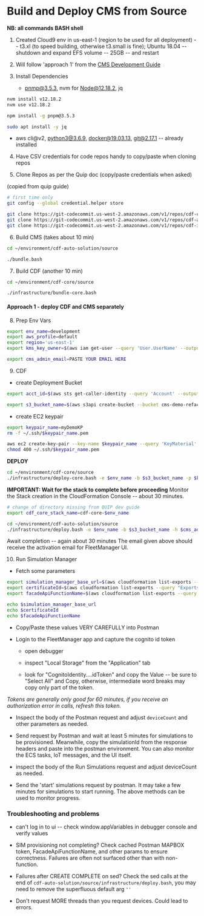 # Build and Deploy CMS from Source

**NB: all commands BASH shell**

1. Created Cloud9 env in us-east-1 (region to be used for all deployment)
    -- t3.xl (to speed building, otherwise t3.small is fine); Ubuntu 18.04
    -- shutdown and expand EFS volume -- 25GB -- and restart
2. Will follow 'approach 1' from the [CMS Development Guide](https://quip-amazon.com/hLrnALX7bgCd/CMS-Development)
3. Install Dependencies

    * pnmp@3.5.3, nvm for Node@12.18.2, jq 

```bash
nvm install v12.18.2
nvm use v12.18.2

npm install -g pnpm@3.5.3

sudo apt install -y jq
```

* aws cli@v2, python3@3.6.9, docker@19.03.13, git@2.17.1 -- already installed

4. Have CSV credentials for code repos handy to copy/paste when cloning repos

5. Clone Repos as per the Quip doc (copy/paste credentials when asked)

(copied from quip guide)

```bash
# first time only
git config --global credential.helper store

git clone https://git-codecommit.us-west-2.amazonaws.com/v1/repos/cdf-core -b refactor_solution_builder
git clone https://git-codecommit.us-west-2.amazonaws.com/v1/repos/cdf-auto-solution 
git clone https://git-codecommit.us-west-2.amazonaws.com/v1/repos/cdf-infrastructure-demo
```

6. Build CMS (takes about 10 min)

```bash
cd ~/environment/cdf-auto-solution/source

./bundle.bash
```

7. Build CDF (another 10 min)

```bash
cd ~/environment/cdf-core/source

./infrastructure/bundle-core.bash
```

#### Approach 1 - deploy CDF and CMS separately

8. Prep Env Vars

```bash
export env_name=development
export aws_profile=default
export region='us-east-1'
export kms_key_owner=$(aws iam get-user --query 'User.UserName' --output text)
```

```bash
export cms_admin_email=PASTE YOUR EMAIL HERE
```

9. CDF

* create Deployment Bucket

```bash
export acct_id=$(aws sts get-caller-identity --query 'Account' --output text)

export s3_bucket_name=$(aws s3api create-bucket --bucket cms-demo-refactored-$acct_id | jq '.Location' | tr -d "\"" | tr -d "/")
```

* create EC2 keypair

```bash
export keypair_name=myDemoKP
rm -f ~/.ssh/$keypair_name.pem

aws ec2 create-key-pair --key-name $keypair_name --query 'KeyMaterial' --output text >~/.ssh/$keypair_name.pem
chmod 400 ~/.ssh/$keypair_name.pem
```

**DEPLOY**

```bash
cd ~/environment/cdf-core/source
./infrastructure/deploy-core.bash -e $env_name -b $s3_bucket_name -p $keypair_name -R $region -P $aws_profile -B -y s3://$s3_bucket_name/template-snippets/ -i 0.0.0.0/0 -K $kms_key_owner
```

**IMPORTANT: Wait for the stack to complete before proceeding**
Monitor the Stack creation in the CloudFormation Console -- about 30 minutes.

```bash
# change of directory missing from QUIP dev guide
export cdf_core_stack_name=cdf-core-$env_name

cd ~/environment/cdf-auto-solution/source
./infrastructure/deploy.bash -e $env_name -b $s3_bucket_name -h $cms_admin_email -P $aws_profile -l $cdf_core_stack_name -B -R $region -K $kms_key_owner 
```

Await completion -- again about 30 minutes
The email given above should receive the activation email for FleetManager UI.

10. Run Simulation Manager

* Fetch some parameters

```bash
export simulation_manager_base_url=$(aws cloudformation list-exports --query "Exports[?Name=='cdf-core-$env_name-simulationManager-apiGatewayUrl'].Value" --output text)
export certificateId=$(aws cloudformation list-exports --query "Exports[?Name=='cms-$env_name-certificateId'].Value" --output text)
export facadeApiFunctionName=$(aws cloudformation list-exports --query "Exports[?Name=='cms-$env_name-facade-restApiFunctionName'].Value" --output text)

echo $simulation_manager_base_url
echo $certificateId
echo $facadeApiFunctionName
```

* Copy/Paste these values VERY CAREFULLY into Postman

* Login to the FleetManager app and capture the cognito id token

    * open debugger

    * inspect "Local Storage" from the "Application" tab

    * look for "CognitoIdentity....idToken" and copy the Value -- be sure to "Select All" and Copy, otherwise, intermediate word breaks may copy only part of the token.

_Tokens are generally only good for 60 minutes, if you receive an authorization error in calls, refresh this token._

* Inspect the body of the Postman request and adjust `deviceCount` and other parameters as needed.

* Send request by Postman and wait at least 5 minutes for simulations to be provisioned. Meanwhile, copy the simulationId from the response headers and paste into the postman environment.  You can also monitor the ECS tasks, IoT messages, and the UI itself.

* inspect the body of the Run Simulations request and adjust deviceCount as needed.

* Send the 'start' simulations request by postman. It may take a few minutes for simulations to start running. The above methods can be used to monitor progress.

### Troubleshooting and problems

* can't log in to ui -- check window.appVariables in debugger console and verify values

* SIM provisioning not completing?  Check cached Postman MAPBOX token, FacadeApiFunctionName, and other params to ensure correctness. Failures are often not surfaced other than with non-function.

* Failures after CREATE COMPLETE on sed? Check the sed calls at the end of `cdf-auto-solution/source/infrastructure/deploy.bash`, you may need to remove the superfluous default arg `''`

* Don't request MORE threads than you request devices. Could lead to errors.
